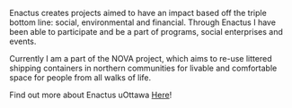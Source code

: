 




Enactus creates projects aimed to have an impact based off the triple bottom line: social, environmental and financial. Through Enactus I have been able to participate and be a part of programs, social enterprises and events. 

Currently I am a part of the NOVA project, which aims to re-use littered shipping containers in northern communities for livable and comfortable space for people from all walks of life.

Find out more about Enactus uOttawa  <a href="http://www.enactusuottawa.ca/">Here</a>!
